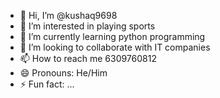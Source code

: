 - 👋 Hi, I’m @kushaq9698
- 👀 I’m interested in playing sports
- 🌱 I’m currently learning python programming 
- 💞️ I’m looking to collaborate with IT companies 
- 📫 How to reach me 6309760812
- 😄 Pronouns: He/Him
- ⚡ Fun fact: ...

<!---
kushaq9698/kushaq9698 is a ✨ special ✨ repository because its `README.md` (this file) appears on your GitHub profile.
You can click the Preview link to take a look at your changes.
--->
